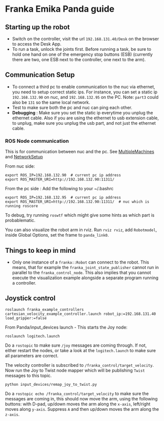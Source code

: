 # Franka Emika Panda guide

## Starting up the robot
- Switch on the controller, visit the url `192.168.131.40/Desk` on the browser to access the Desk App.
- To run a task, unlock the joints first. Before running a task, be sure to hold one hand on one of the emergency stop buttons (ESB) (currently there are two, one ESB next to the controller, one next to the arm).

## Communication Setup
- To connect a third pc to enable communication to the nuc via ethernet, you need to setup correct static ips. For instance, you can set a static ip `192.168.132.90` on nuc, and `192.168.132.95` on the PC. Note: `part3` could also be `131` so the same local network.
- Test to make sure both the pc and nuc can ping each other.
- **Debugging** : Make sure you set the static ip everytime you unplug the ethernet cable. Also if you are using the ethernet to usb extension cable, to unplug, make sure you unplug the usb part, and not just the ethernet cable.

### ROS Node communication
This is for communication between nuc and the pc. See [MultipleMachines](http://wiki.ros.org/ROS/Tutorials/MultipleMachines) and [NetworkSetup](http://wiki.ros.org/ROS/NetworkSetup)

From nuc side:
```
export ROS_IP=192.168.132.90  # current pc ip address
export ROS_MASTER_URI=http://192.168.132.90:11311/
```

From the pc side :
Add the following to your ~/.bashrc

```
export ROS_IP=192.168.132.95  # current pc ip address
export ROS_MASTER_URI=http://192.168.132.90:11311/  # nuc which is running roscore
```

To debug, try running `roswtf` which might give some hints as which part is probablematic.

You can also visualize the robot arm in rviz. Run `rviz rviz`, add `Robotmodel`, inside Global Options, set the frame to `panda_link0`.



## Things to keep in mind
- Only one instance of a `franka::Robot` can connect to the robot. This means, that for example the `franka_joint_state_publisher` cannot run in parallel to the `franka_control_node`. This also implies that you cannot execute the visualization example alongside a separate program running a controller.


## Joystick control
```
roslaunch franka_example_controllers cartesian_velocity_example_controller.launch robot_ip:=192.168.131.40 load_gripper:=false
```

From Panda/input_devices launch - This starts the Joy node:
```
roslaunch logitech.launch
```

Do a `rostopic` to make sure `/joy` messages are coming through. If not, either restart the nodes, or take a look at the `logitech.launch` to make sure all parameters are correct.

The velocity controller is subscribed to `/franka_control/target_velocity`. Now run the Joy to Twist node mapper which will be publishing `Twist` messages to this topic.

```
python input_devices/remap_joy_to_twist.py
```

Do a `rostopic echo /franka_control/target_velocity` to make sure the messages are coming in, this should now move the arm, using the following buttons: with D-pad, up/down moves the arm along the `x-axis`, left/right moves along `y-axis`. Suppress `A` and then up/down moves the arm along the `z-axis`.



